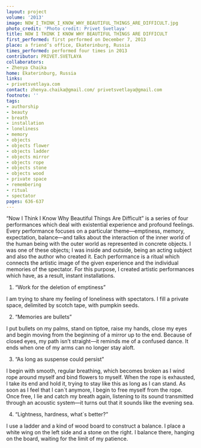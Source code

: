 ```yaml
---
layout: project
volume: '2013'
image: NOW_I_THINK_I_KNOW_WHY_BEAUTIFUL_THINGS_ARE_DIFFICULT.jpg
photo_credit: 'Photo credit: Privet Svetlaya'
title: NOW I THINK I KNOW WHY BEAUTIFUL THINGS ARE DIFFICULT
first_performed: first performed on December 7, 2013
place: a friend’s office, Ekaterinburg, Russia
times_performed: performed four times in 2013
contributor: PRIVET.SVETLAYA
collaborators:
- Zhenya Chaika
home: Ekaterinburg, Russia
links:
- privetsvetlaya.com
contact: zhenya.chaika@gmail.com/ privetsvetlaya@gmail.com
footnote: ''
tags:
- authorship
- beauty
- breath
- installation
- loneliness
- memory
- objects
- objects flower
- objects ladder
- objects mirror
- objects rope
- objects stone
- objects wood
- private space
- remembering
- ritual
- spectator
pages: 636-637
---
```


“Now I Think I Know Why Beautiful Things Are Difficult” is a series of four performances which deal with existential experience and profound feelings. Every performance focuses on a particular theme—emptiness, memory, expectation, balance—and talks about the interaction of the inner world of the human being with the outer world as represented in concrete objects. I was one of these objects; I was inside and outside, being an acting subject and also the author who created it. Each performance is a ritual which connects the artistic image of the given experience and the individual memories of the spectator. For this purpose, I created artistic performances which have, as a result, instant installations.

1. “Work for the deletion of emptiness”

I am trying to share my feeling of loneliness with spectators. I fill a private space, delimited by scotch tape, with pumpkin seeds.

2. “Memories are bullets”

I put bullets on my palms, stand on tiptoe, raise my hands, close my eyes and begin moving from the beginning of a mirror up to the end. Because of closed eyes, my path isn’t straight—it reminds me of a confused dance. It ends when one of my arms can no longer stay aloft.

3. “As long as suspense could persist”

I begin with smooth, regular breathing, which becomes broken as I wind rope around myself and bind flowers to myself. When the rope is exhausted, I take its end and hold it, trying to stay like this as long as I can stand. As soon as I feel that I can`t anymore, I begin to free myself from the rope. Once free, I lie and catch my breath again, listening to its sound transmitted through an acoustic system—it turns out that it sounds like the evening sea.

4. “Lightness, hardness, what`s better?”

I use a ladder and a kind of wood board to construct a balance. I place a white wing on the left side and a stone on the right. I balance there, hanging on the board, waiting for the limit of my patience.

